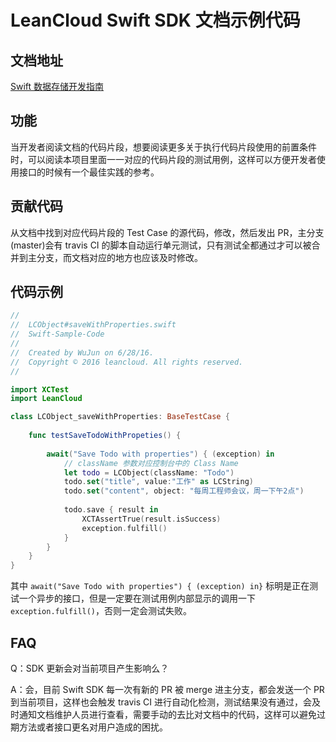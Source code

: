 # LeanCloud Swift SDK 文档示例代码
## 文档地址
[Swift 数据存储开发指南](https://leancloud.cn/docs/leanstorage_guide-swift.html)

## 功能
当开发者阅读文档的代码片段，想要阅读更多关于执行代码片段使用的前置条件时，可以阅读本项目里面一一对应的代码片段的测试用例，这样可以方便开发者使用接口的时候有一个最佳实践的参考。

## 贡献代码
从文档中找到对应代码片段的 Test Case 的源代码，修改，然后发出 PR，主分支(master)会有 travis CI 的脚本自动运行单元测试，只有测试全都通过才可以被合并到主分支，而文档对应的地方也应该及时修改。

## 代码示例

```swift
//
//  LCObject#saveWithProperties.swift
//  Swift-Sample-Code
//
//  Created by WuJun on 6/28/16.
//  Copyright © 2016 leancloud. All rights reserved.
//

import XCTest
import LeanCloud

class LCObject_saveWithProperties: BaseTestCase {
    
    func testSaveTodoWithPropeties() {
        
        await("Save Todo with properties") { (exception) in
            // className 参数对应控制台中的 Class Name
            let todo = LCObject(className: "Todo")
            todo.set("title", value:"工作" as LCString)
            todo.set("content", object: "每周工程师会议，周一下午2点")
            
            todo.save { result in
                XCTAssertTrue(result.isSuccess)
                exception.fulfill()
            }
        }
    }
}

```

其中 `await("Save Todo with properties") { (exception) in}` 标明是正在测试一个异步的接口，但是一定要在测试用例内部显示的调用一下 `exception.fulfill()`，否则一定会测试失败。

## FAQ
Q：SDK 更新会对当前项目产生影响么？

A：会，目前 Swift SDK 每一次有新的 PR 被 merge 进主分支，都会发送一个 PR 到当前项目，这样也会触发 travis CI 进行自动化检测，测试结果没有通过，会及时通知文档维护人员进行查看，需要手动的去比对文档中的代码，这样可以避免过期方法或者接口更名对用户造成的困扰。